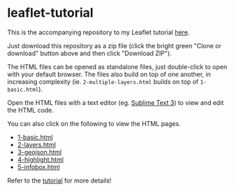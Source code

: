 # leaflet-tutorial

This is the accompanying repository to my Leaflet tutorial [here](https://greentfrapp.github.io/2018/10/06/leaflet-tutorial.html).

Just download this repository as a zip file (click the bright green "Clone or download" button above and then click "Download ZIP").

The HTML files can be opened as standalone files, just double-click to open with your default browser. The files also build on top of one another, in increasing complexity (ie. `2-multiple-layers.html` builds on top of `1-basic.html`).

Open the HTML files with a text editor (eg. [Sublime Text 3](http://www.sublimetext.com/)) to view and edit the HTML code.

You can also click on the following to view the HTML pages.
- [1-basic.html](https://greentfrapp.github.io/leaflet-tutorial/1-basic.html)
- [2-layers.html](https://greentfrapp.github.io/leaflet-tutorial/2-layers.html)
- [3-geojson.html](https://greentfrapp.github.io/leaflet-tutorial/3-geojson.html)
- [4-highlight.html](https://greentfrapp.github.io/leaflet-tutorial/4-highlight.html)
- [5-infobox.html](https://greentfrapp.github.io/leaflet-tutorial/5-infobox.html)

Refer to the [tutorial](https://greentfrapp.github.io/2018/10/06/leaflet-tutorial.html) for more details!